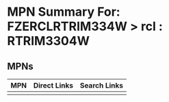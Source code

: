 



# MPN Summary For: FZERCLRTRIM334W > rcl : RTRIM3304W

## MPNs
  

|MPN|Direct Links|Search Links|
| :--- | :--- | :--- |
||||
